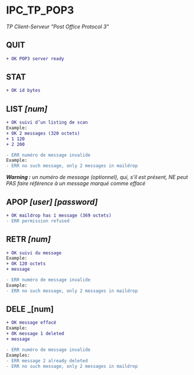 # IPC_TP_POP3
_TP Client-Serveur "Post Office Protocol 3"_


## QUIT
```diff
+ OK POP3 server ready
```

## STAT
```diff
+ OK id bytes
```

## LIST _[num]_

```diff
+ OK suivi d’un listing de scan
Example:
+ OK 2 messages (320 octets) 
+ 1 120 
+ 2 200 

- ERR numéro de message invalide  
Example: 
- ERR no such message, only 2 messages in maildrop
```

  _**Warning :** un numéro de message (optionnel), qui, s’il est présent, NE peut PAS faire référence à un message marqué comme effacé_


## APOP _[user]_ _[password]_
```diff
+ OK maildrop has 1 message (369 octets)
- ERR permission refused
```

## RETR _[num]_
```diff
+ OK suivi du message
Example:
+ OK 120 octets 
+ message

- ERR numéro de message invalide
Example: 
- ERR no such message, only 2 messages in maildrop
```

## DELE _[num]
```diff
+ OK message effacé
Example:
+ OK message 1 deleted
+ message

- ERR numéro de message invalide
Examples: 
- ERR message 2 already deleted
- ERR no such message, only 2 messages in maildrop
```
